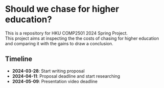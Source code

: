 # Should we chase for higher education?
This is a repository for HKU COMP2501 2024 Spring Project.<br>
This project aims at inspecting the the costs of chasing for higher education and comparing it with the gains to draw a conclusion.

## Timeline
<p>
  
- **2024-03-28**: Start writing proposal
- **2024-04-11**: Proposal deadline and start researching
- **2024-05-09**: Presentation video deadline
</p>
